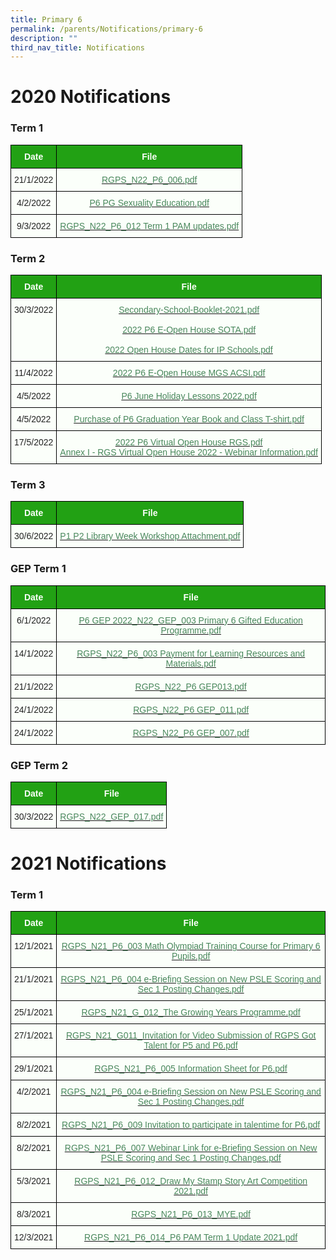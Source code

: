 ```yaml
---
title: Primary 6
permalink: /parents/Notifications/primary-6
description: ""
third_nav_title: Notifications
---
```

# 2020 Notifications 

### Term 1

<style type="text/css">
.tg  {border-collapse:collapse;border-spacing:0;}
.tg td{border-color:black;border-style:solid;border-width:1px;font-family:Arial, sans-serif;font-size:14px;
  overflow:hidden;padding:10px 5px;word-break:normal;}
.tg th{border-color:black;border-style:solid;border-width:1px;font-family:Arial, sans-serif;font-size:14px;
  font-weight:normal;overflow:hidden;padding:10px 5px;word-break:normal;}
.tg .tg-pk3b{background-color:#FBFFFA;color:#222;text-align:center;vertical-align:top}
.tg .tg-1h0n{background-color:#22A114;color:#FBFFFA;font-weight:bold;text-align:center;vertical-align:top}
.tg .tg-gbal{background-color:#FBFFFA;color:#49875C;text-align:center;text-decoration:underline;vertical-align:top}
</style>
<table class="tg">
<thead>
  <tr>
    <th class="tg-1h0n">Date</th>
    <th class="tg-1h0n">File</th>
  </tr>
</thead>
<tbody>
  <tr>
    <td class="tg-pk3b">21/1/2022</td>
    <td class="tg-gbal"><a href="/files/RGPS_N22_P6_006.pdf"><span style="font-weight:400;color:#49875C">RGPS_N22_P6_006.pdf</span></a><br></td>
  </tr>
  <tr>
    <td class="tg-pk3b">4/2/2022</td>
    <td class="tg-gbal"><a href="/files/P6%20PG%20Sexuality%20Education.pdf"><span style="font-weight:400;color:#49875C">P6 PG Sexuality Education.pdf</span></a><br></td>
  </tr>
  <tr>
    <td class="tg-pk3b">9/3/2022</td>
    <td class="tg-gbal"><a href="/files/RGPS_N22_P6_012%20Term%201%20PAM%20updates.pdf"><span style="font-weight:400;color:#49875C">RGPS_N22_P6_012 Term 1 PAM updates.pdf</span></a><br></td>
  </tr>
</tbody>
</table>

### Term 2

<style type="text/css">
.tg  {border-collapse:collapse;border-spacing:0;}
.tg td{border-color:black;border-style:solid;border-width:1px;font-family:Arial, sans-serif;font-size:14px;
  overflow:hidden;padding:10px 5px;word-break:normal;}
.tg th{border-color:black;border-style:solid;border-width:1px;font-family:Arial, sans-serif;font-size:14px;
  font-weight:normal;overflow:hidden;padding:10px 5px;word-break:normal;}
.tg .tg-pk3b{background-color:#FBFFFA;color:#222;text-align:center;vertical-align:top}
.tg .tg-1h0n{background-color:#22A114;color:#FBFFFA;font-weight:bold;text-align:center;vertical-align:top}
.tg .tg-gbal{background-color:#FBFFFA;color:#49875C;text-align:center;text-decoration:underline;vertical-align:top}
</style>
<table class="tg">
<thead>
  <tr>
    <th class="tg-1h0n">Date</th>
    <th class="tg-1h0n">File</th>
  </tr>
</thead>
<tbody>
  <tr>
    <td class="tg-pk3b">30/3/2022</td>
    <td class="tg-gbal"><a href="/files/Secondary-School-Booklet-2021.pdf"><span style="font-weight:400;color:#49875C">Secondary-School-Booklet-2021.pdf</span></a><br><br><a href="/files/2022%20P6%20E-Open%20House%20SOTA.pdf"><span style="font-weight:400;color:#49875C">2022 P6 E-Open House SOTA.pdf</span></a><br><br><a href="/files/2022%20Open%20House%20Dates%20for%20IP%20Schools.pdf"><span style="font-weight:400;color:#49875C">2022 Open House Dates for IP Schools.pdf</span></a><br></td>
  </tr>
  <tr>
    <td class="tg-pk3b">11/4/2022</td>
    <td class="tg-gbal"><a href="/files/2022%20P6%20E-Open%20House%20MGS%20%20ACSI.pdf"><span style="font-weight:400;color:#49875C">2022 P6 E-Open House MGS ACSI.pdf</span></a><br></td>
  </tr>
  <tr>
    <td class="tg-pk3b">4/5/2022</td>
    <td class="tg-gbal"><a href="/files/P6%20June%20Holiday%20Lessons%202022.pdf"><span style="font-weight:400;color:#49875C">P6 June Holiday Lessons 2022.pdf</span></a><br></td>
  </tr>
  <tr>
    <td class="tg-pk3b">4/5/2022</td>
    <td class="tg-gbal"><a href="/files/Purchase%20of%20P6%20Graduation%20Year%20Book%20and%20Class%20T-shirt.pdf"><span style="font-weight:400;color:#49875C">Purchase of P6 Graduation Year Book and Class T-shirt.pdf</span></a><br></td>
  </tr>
  <tr>
    <td class="tg-pk3b">17/5/2022</td>
    <td class="tg-gbal"><a href="/files/2022%20P6%20Virtual%20Open%20House%20RGS.pdf"><span style="font-weight:400;color:#49875C">2022 P6 Virtual Open House RGS.pdf</span></a><br><a href="/files/Annex%20I%20-%20RGS%20Virtual%20Open%20House%202022%20-%20Webinar%20Information.pdf"><span style="font-weight:400;color:#49875C">Annex I - RGS Virtual Open House 2022 - Webinar Information.pdf</span></a></td>
  </tr>
</tbody>
</table>

### Term 3

<style type="text/css">
.tg  {border-collapse:collapse;border-spacing:0;}
.tg td{border-color:black;border-style:solid;border-width:1px;font-family:Arial, sans-serif;font-size:14px;
  overflow:hidden;padding:10px 5px;word-break:normal;}
.tg th{border-color:black;border-style:solid;border-width:1px;font-family:Arial, sans-serif;font-size:14px;
  font-weight:normal;overflow:hidden;padding:10px 5px;word-break:normal;}
.tg .tg-pk3b{background-color:#FBFFFA;color:#222;text-align:center;vertical-align:top}
.tg .tg-1h0n{background-color:#22A114;color:#FBFFFA;font-weight:bold;text-align:center;vertical-align:top}
.tg .tg-gbal{background-color:#FBFFFA;color:#49875C;text-align:center;text-decoration:underline;vertical-align:top}
</style>
<table class="tg">
<thead>
  <tr>
    <th class="tg-1h0n">Date</th>
    <th class="tg-1h0n">File</th>
  </tr>
</thead>
<tbody>
  <tr>
    <td class="tg-pk3b">30/6/2022</td>
    <td class="tg-gbal"><a href="/files/P1%20P2%20Library%20Week%20Workshop%20Attachment.pdf"><span style="font-weight:400;color:#49875C">P1 P2 Library Week Workshop Attachment.pdf</span></a></td>
  </tr>
</tbody>
</table>

### GEP Term 1

<style type="text/css">
.tg  {border-collapse:collapse;border-spacing:0;}
.tg td{border-color:black;border-style:solid;border-width:1px;font-family:Arial, sans-serif;font-size:14px;
  overflow:hidden;padding:10px 5px;word-break:normal;}
.tg th{border-color:black;border-style:solid;border-width:1px;font-family:Arial, sans-serif;font-size:14px;
  font-weight:normal;overflow:hidden;padding:10px 5px;word-break:normal;}
.tg .tg-pk3b{background-color:#FBFFFA;color:#222;text-align:center;vertical-align:top}
.tg .tg-1h0n{background-color:#22A114;color:#FBFFFA;font-weight:bold;text-align:center;vertical-align:top}
.tg .tg-gbal{background-color:#FBFFFA;color:#49875C;text-align:center;text-decoration:underline;vertical-align:top}
</style>
<table class="tg">
<thead>
  <tr>
    <th class="tg-1h0n">Date</th>
    <th class="tg-1h0n">File</th>
  </tr>
</thead>
<tbody>
  <tr>
    <td class="tg-pk3b">6/1/2022</td>
    <td class="tg-gbal"><a href="/files/P6%20GEP%202022_N22_GEP_003%20Primary%206%20Gifted%20Education%20Programme.pdf"><span style="font-weight:400;color:#49875C">P6 GEP 2022_N22_GEP_003 Primary 6 Gifted Education Programme.pdf</span></a><br></td>
  </tr>
  <tr>
    <td class="tg-pk3b">14/1/2022</td>
    <td class="tg-gbal"><a href="/files/RGPS_N22_P6_003%20Payment%20for%20Learning%20Resources%20and%20Materials.pdf"><span style="font-weight:400;color:#49875C">RGPS_N22_P6_003 Payment for Learning Resources and Materials.pdf</span></a><br></td>
  </tr>
  <tr>
    <td class="tg-pk3b">21/1/2022</td>
    <td class="tg-gbal"><a href="/files/RGPS_N22_P6%20GEP013.pdf"><span style="font-weight:400;color:#49875C">RGPS_N22_P6 GEP013.pdf</span></a><br></td>
  </tr>
  <tr>
    <td class="tg-pk3b">24/1/2022</td>
    <td class="tg-gbal"><a href="/files/RGPS_N22_P6%20GEP_011.pdf"><span style="font-weight:400;color:#49875C">RGPS_N22_P6 GEP_011.pdf</span></a><br></td>
  </tr>
  <tr>
    <td class="tg-pk3b">24/1/2022</td>
    <td class="tg-gbal"><a href="/files/RGPS_N22_P6%20GEP_007.pdf"><span style="font-weight:400;color:#49875C">RGPS_N22_P6 GEP_007.pdf</span></a></td>
  </tr>
</tbody>
</table>

### GEP Term 2

<style type="text/css">
.tg  {border-collapse:collapse;border-spacing:0;}
.tg td{border-color:black;border-style:solid;border-width:1px;font-family:Arial, sans-serif;font-size:14px;
  overflow:hidden;padding:10px 5px;word-break:normal;}
.tg th{border-color:black;border-style:solid;border-width:1px;font-family:Arial, sans-serif;font-size:14px;
  font-weight:normal;overflow:hidden;padding:10px 5px;word-break:normal;}
.tg .tg-pk3b{background-color:#FBFFFA;color:#222;text-align:center;vertical-align:top}
.tg .tg-1h0n{background-color:#22A114;color:#FBFFFA;font-weight:bold;text-align:center;vertical-align:top}
.tg .tg-gbal{background-color:#FBFFFA;color:#49875C;text-align:center;text-decoration:underline;vertical-align:top}
</style>
<table class="tg">
<thead>
  <tr>
    <th class="tg-1h0n">Date</th>
    <th class="tg-1h0n">File</th>
  </tr>
</thead>
<tbody>
  <tr>
    <td class="tg-pk3b">30/3/2022</td>
    <td class="tg-gbal"><a href="/files/RGPS_N22_GEP_017.pdf"><span style="font-weight:400;color:#49875C">RGPS_N22_GEP_017.pdf</span></a></td>
  </tr>
</tbody>
</table>

# 2021 Notifications

### Term 1

<style type="text/css">
.tg  {border-collapse:collapse;border-spacing:0;}
.tg td{border-color:black;border-style:solid;border-width:1px;font-family:Arial, sans-serif;font-size:14px;
  overflow:hidden;padding:10px 5px;word-break:normal;}
.tg th{border-color:black;border-style:solid;border-width:1px;font-family:Arial, sans-serif;font-size:14px;
  font-weight:normal;overflow:hidden;padding:10px 5px;word-break:normal;}
.tg .tg-pk3b{background-color:#FBFFFA;color:#222;text-align:center;vertical-align:top}
.tg .tg-1h0n{background-color:#22A114;color:#FBFFFA;font-weight:bold;text-align:center;vertical-align:top}
.tg .tg-gbal{background-color:#FBFFFA;color:#49875C;text-align:center;text-decoration:underline;vertical-align:top}
</style>
<table class="tg">
<thead>
  <tr>
    <th class="tg-1h0n">Date  </th>
    <th class="tg-1h0n">File</th>
  </tr>
</thead>
<tbody>
  <tr>
    <td class="tg-pk3b">12/1/2021</td>
    <td class="tg-gbal"><a href="https://rafflesgirlspri.moe.edu.sg/qql/slot/u451/Notifications/2021/P6/RGPS_N21_P6_003%20Math%20Olympiad%20Training%20Course%20for%20Primary%206%20Pupils.pdf"><span style="font-weight:400;color:#49875C">RGPS_N21_P6_003 Math Olympiad Training Course for Primary 6 Pupils.pdf</span></a><span style="color:#222;background-color:#FBFFFA"> </span><br></td>
  </tr>
  <tr>
    <td class="tg-pk3b">21/1/2021</td>
    <td class="tg-gbal"><a href="https://rafflesgirlspri.moe.edu.sg/qql/slot/u451/Notifications/2021/P6/RGPS_N21_P6_004%20e-Briefing%20Session%20on%20New%20PSLE%20Scoring%20and%20Sec%201%20Posting%20Changes.pdf"><span style="font-weight:400;color:#49875C">RGPS_N21_P6_004 e-Briefing Session on New PSLE Scoring and Sec 1 Posting Changes.pdf</span></a><span style="color:#222;background-color:#FBFFFA"> </span><br></td>
  </tr>
  <tr>
    <td class="tg-pk3b">25/1/2021</td>
    <td class="tg-gbal"><a href="https://rafflesgirlspri.moe.edu.sg/qql/slot/u451/Notifications/2021/P6/RGPS_N21_G_012_The%20Growing%20Years%20Programme.pdf"><span style="font-weight:400;color:#49875C">RGPS_N21_G_012_The Growing Years Programme.pdf</span></a><span style="color:#222;background-color:#FBFFFA"> </span><br></td>
  </tr>
  <tr>
    <td class="tg-pk3b">27/1/2021</td>
    <td class="tg-gbal"><a href="https://rafflesgirlspri.moe.edu.sg/qql/slot/u451/Notifications/2021/P5/RGPS_N21_G011_Invitation%20for%20Video%20Submission%20of%20RGPS%20Got%20Talent%20for%20P5%20and%20P6.pdf"><span style="font-weight:400;color:#49875C">RGPS_N21_G011_Invitation for Video Submission of RGPS Got Talent for P5 and P6.pdf</span></a><span style="color:#222;background-color:#FBFFFA"> </span><br></td>
  </tr>
  <tr>
    <td class="tg-pk3b">29/1/2021</td>
    <td class="tg-gbal"><a href="https://rafflesgirlspri.moe.edu.sg/qql/slot/u451/Notifications/2021/P6/RGPS_N21_P6_005%20Information%20Sheet%20for%20P6.pdf"><span style="font-weight:400;color:#49875C">RGPS_N21_P6_005 Information Sheet for P6.pdf</span></a><span style="color:#222;background-color:#FBFFFA"> </span><br></td>
  </tr>
  <tr>
    <td class="tg-pk3b">4/2/2021</td>
    <td class="tg-gbal"><a href="https://rafflesgirlspri.moe.edu.sg/qql/slot/u451/Notifications/2021/P6/RGPS_N21_P6_004%20e-Briefing%20Session%20on%20New%20PSLE%20Scoring%20and%20Sec%201%20Posting%20Changes.pdf"><span style="font-weight:400;color:#49875C">RGPS_N21_P6_004 e-Briefing Session on New PSLE Scoring and Sec 1 Posting Changes.pdf</span></a><span style="color:#222;background-color:#FBFFFA"> </span><br></td>
  </tr>
  <tr>
    <td class="tg-pk3b">8/2/2021</td>
    <td class="tg-gbal"><a href="https://rafflesgirlspri.moe.edu.sg/qql/slot/u451/Notifications/2021/P6/RGPS_N21_P6_009%20Invitation%20to%20participate%20in%20talentime%20for%20P6.pdf"><span style="font-weight:400;color:#49875C">RGPS_N21_P6_009 Invitation to participate in talentime for P6.pdf</span></a><br></td>
  </tr>
  <tr>
    <td class="tg-pk3b">8/2/2021</td>
    <td class="tg-gbal"><a href="https://rafflesgirlspri.moe.edu.sg/qql/slot/u451/Notifications/2021/P6/RGPS_N21_P6_007%20Webinar%20Link%20for%20e-Briefing%20Session%20on%20New%20PSLE%20Scoring%20and%20Sec%201%20Posting%20Changes.pdf"><span style="font-weight:400;color:#49875C">RGPS_N21_P6_007 Webinar Link for e-Briefing Session on New PSLE Scoring and Sec 1 Posting Changes.pdf</span></a><br></td>
  </tr>
  <tr>
    <td class="tg-pk3b">5/3/2021</td>
    <td class="tg-gbal"><a href="https://rafflesgirlspri.moe.edu.sg/qql/slot/u451/Notifications/2021/P6/RGPS_N21_P6_012_Draw%20My%20Stamp%20Story%20Art%20Competition%202021.pdf"><span style="font-weight:400;color:#49875C">RGPS_N21_P6_012_Draw My Stamp Story Art Competition 2021.pdf</span></a><br></td>
  </tr>
  <tr>
    <td class="tg-pk3b">8/3/2021</td>
    <td class="tg-gbal"><a href="https://rafflesgirlspri.moe.edu.sg/qql/slot/u451/Notifications/2021/P6/RGPS_N21_P6_013_MYE.pdf"><span style="font-weight:400;color:#49875C">RGPS_N21_P6_013_MYE.pdf</span></a><br></td>
  </tr>
  <tr>
    <td class="tg-pk3b">12/3/2021</td>
    <td class="tg-gbal"><a href="https://rafflesgirlspri.moe.edu.sg/qql/slot/u451/Notifications/2021/P6/RGPS_N21_P6_014_P6%20PAM%20Term%201%20Update%202021.pdf"><span style="font-weight:400;color:#49875C">RGPS_N21_P6_014_P6 PAM Term 1 Update 2021.pdf</span></a><br></td>
  </tr>
</tbody>
</table>

